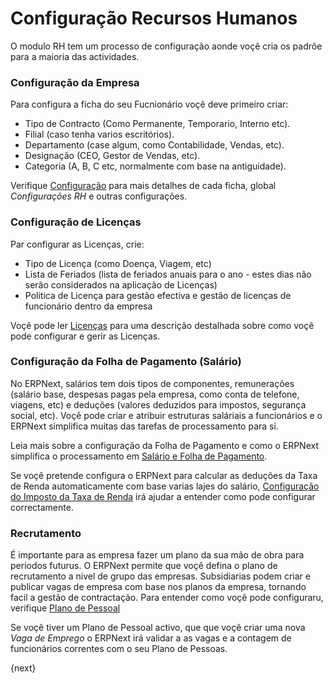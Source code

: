 <!-- add-breadcrumbs -->
# Configuração Recursos Humanos

O modulo RH tem um processo de configuração aonde voçê cria os padrõe para a maioria das actividades.

### Configuração da Empresa

Para configura a ficha do seu Fucnionário voçê deve primeiro criar:

* Tipo de Contracto (Como Permanente, Temporario, Interno etc).
* Filial (caso tenha varios escritórios).
* Departamento (case algum, como Contabilidade, Vendas, etc).
* Designação (CEO, Gestor de Vendas, etc).
* Categoria (A, B, C etc, normalmente com base na antiguidade).

Verifique [Configuração](/docs/user/manual/pt/configuração) para mais detalhes de cada ficha, global  _Configurações RH_ e outras configurações.

### Configuração de Licenças

Par configurar as Licenças, crie:

* Tipo de Licença (como Doença, Viagem, etc)
* Lista de Feriados (lista de feriados anuais para o ano - estes dias não serão considerados na aplicação de Licenças)
* Politica de Licença para gestão efectiva e gestão de licenças de funcionário dentro da empresa

Voçê pode ler [Licenças](/docs/user/manual/pt/recursos-humanos/gestão-ferias/) para uma descrição destalhada sobre como voçê pode configurar e gerir as Licenças.

### Configuração da Folha de Pagamento (Salário)

No ERPNext, salários tem dois tipos de componentes, remunerações (salário base, despesas pagas pela empresa, como conta de telefone, viagens, etc) e deduções (valores deduzidos para impostos, segurança social, etc). Voçê pode criar e atribuir estruturas saláriais a funcionários e o ERPNext simplifica muitas das tarefas de processamento para si.

Leia mais sobre a configuração da Folha de Pagamento e como o ERPNext simplifica o processamento em [Salário e Folha de Pagamento](/docs/user/manual/pt/recursos-humanos/folha-de-pagamento).

Se voçê pretende configura o ERPNext para calcular as deduções da Taxa de Renda automaticamente com base varias lajes do salário, [Configuração do Imposto da Taxa de Renda](/docs/user/manual/pt/recursos-humanos/configurando-impostos) irá ajudar a entender como pode configurar correctamente.

### Recrutamento

É importante para as empresa fazer um plano da sua mão de obra para periodos futurus. O ERPNext permite que voçê defina o plano de recrutamento a nivel de grupo das empresas. Subsidiarias podem criar e publicar vagas de empresa com base nos planos da empresa, tornando facil a gestão de contractação. Para entender como voçê pode configuraru, verifique [Plano de Pessoal](/docs/user/manual/pt/recursos-humanos/plano-de-pessoal)

Se voçê tiver um Plano de Pessoal activo, que que voçê criar uma nova _Vaga de Emprego_ o ERPNext irá validar a as vagas e a contagem de funcionários correntes com o seu Plano de Pessoas.

{next}
